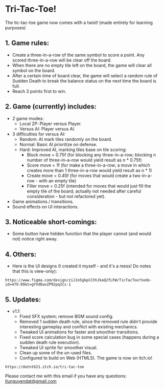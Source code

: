 # Tri-Tac-Toe!

The tic-tac-toe game now comes with a twist! (made entirely for learning purposes)

## 1. Game rules:
- Create a three-in-a-row of the same symbol to score a point. Any scored three-in-a-row will be clear off the board.
- When there are no empty tile left on the board, the game will clear all symbol on the board.
- After a certain time of board clear, the game will select a random rule of Sudden Death to break the balance status on the next time the board is full.
- Reach 3 points first to win.

## 2. Game (currently) includes:
- 2 game modes:
  + Local 2P: Player versus Player.
  + Versus AI: Player versus AI.
- 3 difficulties for versus AI:
  + Random: AI mark tiles randomly on the board.
  + Normal: Basic AI prioritize on defense.
  + Hard: Improved AI, marking tiles base on tile scoring:
    * Block move = 0.75f (for blocking any three-in-a-row; blocking n number of three-in-a-row would yield result as n * 0.75f)
    *	Score move = 1f (for make a three-in-a-row; a move in which creates more than 1 three-in-a-row would yield result as n * 1)
    *	Create move = 0.45f (for moves that would create a two-in-a-row - with an empty tile)
    *	Filler move = 0.25f (intended for moves that would just fill the empty tile of the board; actually not needed after careful consideration - but not refactored yet).
- Game animations / transitions.
- Sound effects on UI interactions.

## 3. Noticeable short-comings:
- Some button have hidden function that the player cannot (and would not) notice right away.

## 4. Others:
- Here is the UI designs (I created it myself - and it's a mess! Do notes that this is view-only):

``` 
https://www.figma.com/design/ziJJo5gkpCChhJkaQ2fLFW/TicTacToe?node-id=479-89&t=gYVdEwvZP92pqICs-1
```

## 5. Updates:
- v1.1:
  + Fixed SFX system; remove BGM sound config.
  + Removed 1 sudden death rule, since the removed rule didn't provide interesting gameplay and conflict with existing mechanics.
  + Tweaked UI animations for faster and smoother transitions.
  + Fixed score calculation bug in some special cases (happens during a sudden death rule execution).
  + Tweaked UI sprite for smoother visual.
  + Clean up some of the un-used files.
  + Configured to build on Web (HTML5). The game is now on itch.io!

```
https://datnt621.itch.io/tri-tac-toe
```

Please contact me with this email if you have any questions: tlunguyendat@gmail.com
